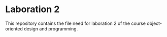 # Laboration 2

This repository contains the file need for laboration 2 of the course object-oriented design and programming.
